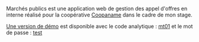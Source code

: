 <p>
	Marchés publics est une application web de gestion des appel d'offres en interne réalisé pour la coopérative
	<a href="http://www.coopaname.coop/">Coopaname</a> dans le cadre de mon stage.
</p>
<p>
	<a href="http://marchespublics.club1.fr" rel="nofollow">Une version de démo</a>
	est disponible avec le code analytique : <u>mt01</u> et le mot de passe : <u>test</u>
</p>